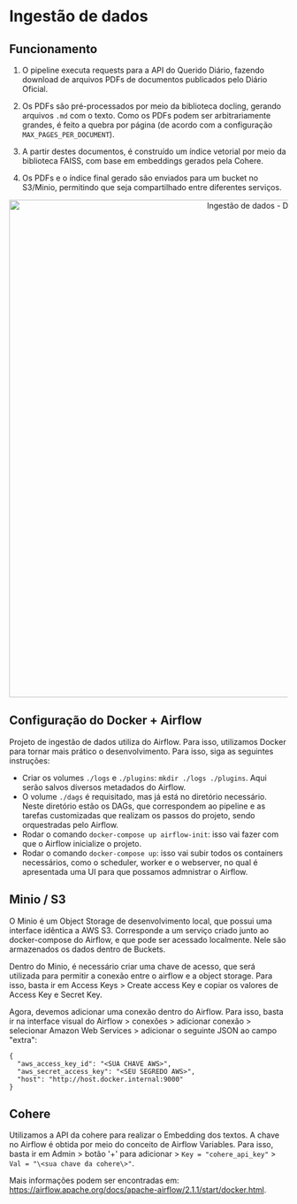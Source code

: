 # Ingestão de dados
## Funcionamento
1. O pipeline executa requests para a API do Querido Diário, fazendo download de arquivos PDFs de documentos publicados pelo Diário Oficial. 

2. Os PDFs são pré-processados por meio da biblioteca docling, gerando arquivos `.md` com o texto. Como os PDFs podem ser arbitrariamente grandes, é feito a quebra por página (de acordo com a configuração `MAX_PAGES_PER_DOCUMENT`).

3. A partir destes documentos, é construído um índice vetorial por meio da biblioteca FAISS, com base em embeddings gerados pela Cohere.

4. Os PDFs e o índice final gerado são enviados para um bucket no S3/Minio, permitindo que seja compartilhado entre diferentes serviços.
   
<p align="center">
    <img width="900" src="https://github.com/user-attachments/assets/6456d175-4758-41c0-90e3-4d7667c7c02a" alt="Ingestão de dados - Diagrama">
</p>

## Configuração do Docker + Airflow
Projeto de ingestão de dados utiliza do Airflow. Para isso, utilizamos Docker para tornar mais prático o desenvolvimento.
Para isso, siga as seguintes instruções: 
* Criar os volumes `./logs` e `./plugins`: `mkdir ./logs ./plugins`. Aqui serão salvos diversos metadados do Airflow.
* O volume `./dags` é requisitado, mas já está no diretório necessário. Neste diretório estão os DAGs, que correspondem ao pipeline e as tarefas customizadas que realizam os passos do projeto, sendo orquestradas pelo Airflow.
* Rodar o comando `docker-compose up airflow-init`: isso vai fazer com que o Airflow inicialize o projeto.
* Rodar o comando `docker-compose up`: isso vai subir todos os containers necessários, como o scheduler, worker e o webserver, no qual é apresentada uma UI para que possamos admnistrar o Airflow.

## Minio / S3
O Minio é um Object Storage de desenvolvimento local, que possui uma interface idêntica a AWS S3. Corresponde a um serviço criado junto ao docker-compose do Airflow, e que pode ser acessado localmente. Nele são armazenados os dados dentro de Buckets. 

Dentro do Minio, é necessário criar uma chave de acesso, que será utilizada para permitir a conexão entre o airflow e a object storage. Para isso, basta ir em Access Keys > Create access Key e copiar os valores de Access Key e Secret Key.

Agora, devemos adicionar uma conexão dentro do Airflow. Para isso, basta ir na interface visual do Airflow > conexões > adicionar conexão > selecionar Amazon Web Services > adicionar o seguinte JSON ao campo "extra": 
```
{
  "aws_access_key_id": "<SUA CHAVE AWS>",
  "aws_secret_access_key": "<SEU SEGREDO AWS>",
  "host": "http://host.docker.internal:9000"
}
```

## Cohere
Utilizamos a API da cohere para realizar o Embedding dos textos. A chave no Airflow é obtida por meio do conceito de Airflow Variables. Para isso, basta ir em Admin > botão '+' para adicionar > `Key = "cohere_api_key"` > `Val = "\<sua chave da cohere\>"`.

Mais informações podem ser encontradas em: https://airflow.apache.org/docs/apache-airflow/2.1.1/start/docker.html.
